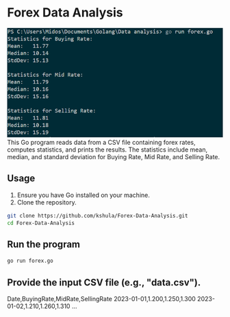 # Forex Data Analysis
![](Screenshot_1.png)
This Go program reads data from a CSV file containing forex rates, computes statistics, and prints the results. The statistics include mean, median, and standard deviation for Buying Rate, Mid Rate, and Selling Rate.

## Usage

1. Ensure you have Go installed on your machine.
2. Clone the repository.

```bash
git clone https://github.com/kshula/Forex-Data-Analysis.git
cd Forex-Data-Analysis
```
## Run the program
```bash
go run forex.go
```
## Provide the input CSV file (e.g., "data.csv").
Date,BuyingRate,MidRate,SellingRate
2023-01-01,1.200,1.250,1.300
2023-01-02,1.210,1.260,1.310
...


